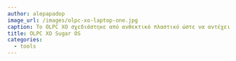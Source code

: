 ```yaml
---
author: alepapadop
image_url: /images/olpc-xo-laptop-one.jpg
caption: Το OLPC XO σχεδιάστηκε από ανθεκτικό πλαστικό ώστε να αντέχει τις κακουχίες και ταυτόχρονα απέσπασε βραβείο σχεδιασμού. Το λειτουργικό του σύστημα είναι το Sugar OS.
title: OLPC XO Sugar OS
categories:
  - tools
---
```

